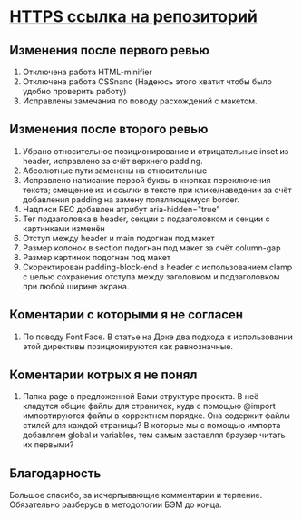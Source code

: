 
# [HTTPS ссылка на репозиторий](https://github.com/Leviathan-of-Dis/slozhno-sosredotochitsya.git)

## Изменения после первого ревью
1. Отключена работа HTML-minifier
2. Отключена работа CSSnano
(Надеюсь этого хватит чтобы было удобно проверить работу)
3. Исправлены замечания по поводу расхождений с макетом.

## Изменения после второго ревью
1. Убрано относительное позиционирование и отрицательные inset из header,
исправлено за счёт верхнего padding.
2. Абсолютные пути заменены на относительные
3. Исправлено написание первой буквы в кнопках переключения текста; смещение их и ссылки в тексте при клике/наведении
за счёт добавления padding на замену появляющемуся border.
4. Надписи REC добавлен атрибут aria-hidden="true”
5. Тег подзаголовка в header, секции с подзаголовком и секции с картинками изменён
6. Отступ между header и main подогнан под макет
7. Размер колонок в section подогнан под макет за счёт column-gap
8. Размер картинок подогнан под макет
9. Скоректирован padding-block-end в header c использованием clamp 
с целью сохранения отступа между заголовком и подзаголовком при любой ширине экрана.


## Коментарии с которыми я не согласен
1. По поводу Font Face. В статье на Доке два подхода к использовании этой директивы позиционируются как равнозначные.

## Коментарии котрых я не понял
1. Папка page в предложенной Вами структуре проекта. В неё кладутся общие файлы для страничек, куда с помощью @import импортируются файлы в корректном порядке.
Она содержит файлы стилей для каждой страницы? В которые мы с помощью импорта добавляем global и variables, тем самым заставляя браузер читать их первыми?

## Благодарность
Большое спасибо, за исчерпывающие комментарии и терпение. Обязательно разберусь в методологии БЭМ до конца.